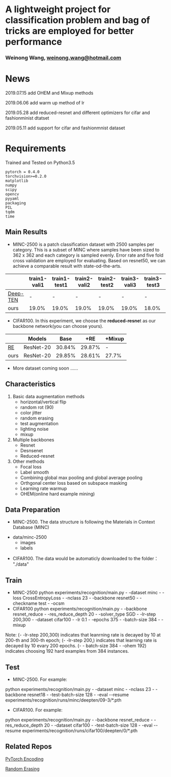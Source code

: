 ﻿# A lightweight project for classification problem and bag of tricks are employed for better performance
### Weinong Wang, weinong.wang@hotmail.com

# News
2019.07.15 add OHEM and Mixup methods

2019.06.06 add warm up method of lr

2019.05.28 add reduced-resnet and different optimizers for cifar and fashionminist dtatset

2019.05.11 add support for cifar and fashionmnist dataset

# Requirements

Trained and Tested on Python3.5

	pytorch = 0.4.0
	torchvision>=0.2.0
	matplotlib
	numpy
	scipy
	opencv
	pyyaml
	packaging
	PIL
	tqdm
	time

## Main Results
+ MINC-2500 is a patch classification dataset with 2500 samples per category. This is a subset of MINC where samples have been sized to 362 x 362 and each category is sampled evenly. Error rate and five fold cross validation are employed for evaluating. Based on resnet50, we can achieve a comparable result with state-od-the-arts.

||train1-vali1|train1-test1|train2-vali2|train2-test2|train3-vali3|train3-test3|train4-vali4|train4-test4|train5-vali5|train5-test5|Average
|---|---|---|---|---|---|---|---|---|---|---|---
|[Deep-TEN]|-|-|-|-|-|-|-|-|-|-|19.4%
|ours|19.0%|19.0%|19.0%|19.0%|19.0%|18.0%|19.0%|19.0%|20.0%|19.0%|19.0%

+ CIFAR100. In this experiment, we choose the **reduced-resne**t as our backbone network(you can choose yours).

||Models|Base|+RE|+Mixup
|---|---|---|---|---
|[RE]|ResNet-20|30.84%|29.87%|-
|ours|ResNet-20|29.85%|28.61%|27.7%

+ More dataset coming soon ......

## Characteristics
 1. Basic data augmentation methods
	- horizontal/vertical flip
	- random rot (90)
	- color jitter
	- random erasing
	- test augmentation
	- lighting noise
	- mixup
 2. Multiple backbones
 	- Resnet
	- Desnsenet
	- Reduced-resnet
 3. Other methods
	- Focal loss
	- Label smooth
	- Combining global max pooling and global average pooling
	- Orthgonal center loss based on subspace masking
	- Learning rate warmup
	- OHEM(online hard example mining)

			
## Data Preparation
+ MINC-2500. The data structure is following the Materials in Context Database (MINC)
 -  data/minc-2500
     - images
     - labels
+ CIFAR100. The data would be automaticly downloaded to the folder：  "./data"

## Train
+ MINC-2500
python experiments/recognition/main.py - -dataset minc - -loss CrossEntropyLoss - -nclass  23 - -backbone resnet50 - -checkname test - -ocsm
+ CIFAR100
python experiments/recognition/main.py - -backbone resnet_reduce - -res_reduce_depth 20 - -solver_type SGD - -lr-step 200,300 - -dataset cifar100 - -lr 0.1 - -epochs 375 - -batch-size 384 - -mixup

Note: (- -lr-step 200,300) indicates that leanrning rate is decayed by 10 at 200-th and 300-th epoch; (- -lr-step 200,)  indicates that learning rate is decayed by 10 evary 200 epochs. (- - batch-size 384 - -ohem 192) indicates choosing 192 hard examples from 384 instances.


## Test
+ MINC-2500. For example:

python experiments/recognition/main.py - -dataset minc - -nclass  23 - -backbone resnet18 - -test-batch-size 128 - -eval  --resume  experiments/recognition/runs/minc/deepten/09-3/*.pth
+ CIFAR100. For example:

python experiments/recognition/main.py - -backbone resnet_reduce - -res_reduce_depth 20 - -dataset cifar100 - -test-batch-size 128 - -eval  --resume experiments/recognition/runs/cifar100/deepten/0/*.pth
 
## Related Repos
[PyTorch Encoding][PyTorch Encoding]

[Random Erasing][RE]


[PyTorch Encoding]:https://github.com/zhanghang1989/PyTorch-Encoding

[RE]:https://github.com/zhunzhong07/Random-Erasing
[Deep-TEN]:http://openaccess.thecvf.com/content_cvpr_2017/papers/Zhang_Deep_TEN_Texture_CVPR_2017_paper.pdf

